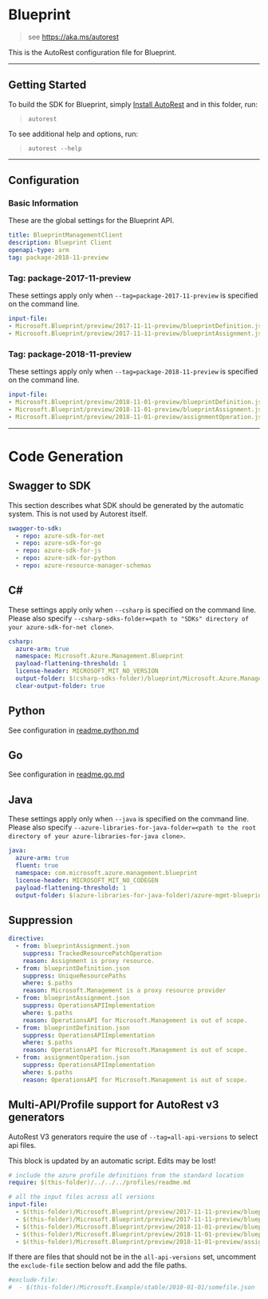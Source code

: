 # Blueprint

> see https://aka.ms/autorest

This is the AutoRest configuration file for Blueprint.

---
## Getting Started
To build the SDK for Blueprint, simply [Install AutoRest](https://aka.ms/autorest/install) and in this folder, run:

> `autorest`

To see additional help and options, run:

> `autorest --help`
---

## Configuration

### Basic Information
These are the global settings for the Blueprint API.

``` yaml
title: BlueprintManagementClient
description: Blueprint Client
openapi-type: arm
tag: package-2018-11-preview
```


### Tag: package-2017-11-preview

These settings apply only when `--tag=package-2017-11-preview` is specified on the command line.

``` yaml $(tag) == 'package-2017-11-preview'
input-file:
- Microsoft.Blueprint/preview/2017-11-11-preview/blueprintDefinition.json
- Microsoft.Blueprint/preview/2017-11-11-preview/blueprintAssignment.json
```

### Tag: package-2018-11-preview

These settings apply only when `--tag=package-2018-11-preview` is specified on the command line.
 
``` yaml $(tag) == 'package-2018-11-preview'
input-file:
- Microsoft.Blueprint/preview/2018-11-01-preview/blueprintDefinition.json
- Microsoft.Blueprint/preview/2018-11-01-preview/blueprintAssignment.json
- Microsoft.Blueprint/preview/2018-11-01-preview/assignmentOperation.json
```

---
# Code Generation

## Swagger to SDK

This section describes what SDK should be generated by the automatic system.
This is not used by Autorest itself.

``` yaml $(swagger-to-sdk)
swagger-to-sdk:
  - repo: azure-sdk-for-net
  - repo: azure-sdk-for-go
  - repo: azure-sdk-for-js
  - repo: azure-sdk-for-python
  - repo: azure-resource-manager-schemas
```


## C#

These settings apply only when `--csharp` is specified on the command line.
Please also specify `--csharp-sdks-folder=<path to "SDKs" directory of your azure-sdk-for-net clone>`.

``` yaml $(csharp)
csharp:
  azure-arm: true
  namespace: Microsoft.Azure.Management.Blueprint
  payload-flattening-threshold: 1
  license-header: MICROSOFT_MIT_NO_VERSION
  output-folder: $(csharp-sdks-folder)/blueprint/Microsoft.Azure.Management.Blueprint/src/Generated
  clear-output-folder: true
```

## Python

See configuration in [readme.python.md](./readme.python.md)

## Go

See configuration in [readme.go.md](./readme.go.md)

## Java

These settings apply only when `--java` is specified on the command line.
Please also specify `--azure-libraries-for-java-folder=<path to the root directory of your azure-libraries-for-java clone>`.

``` yaml $(java)
java:
  azure-arm: true
  fluent: true
  namespace: com.microsoft.azure.management.blueprint
  license-header: MICROSOFT_MIT_NO_CODEGEN
  payload-flattening-threshold: 1
  output-folder: $(azure-libraries-for-java-folder)/azure-mgmt-blueprint
```


## Suppression


``` yaml
directive:
  - from: blueprintAssignment.json
    suppress: TrackedResourcePatchOperation 
    reason: Assignment is proxy resource.
  - from: blueprintDefinition.json
    suppress: UniqueResourcePaths
    where: $.paths
    reason: Microsoft.Management is a proxy resource provider
  - from: blueprintAssignment.json
    suppress: OperationsAPIImplementation
    where: $.paths
    reason: OperationsAPI for Microsoft.Management is out of scope.
  - from: blueprintDefinition.json
    suppress: OperationsAPIImplementation
    where: $.paths
    reason: OperationsAPI for Microsoft.Management is out of scope.    
  - from: assignmentOperation.json
    suppress: OperationsAPIImplementation
    where: $.paths
    reason: OperationsAPI for Microsoft.Management is out of scope.    
```

## Multi-API/Profile support for AutoRest v3 generators 

AutoRest V3 generators require the use of `--tag=all-api-versions` to select api files.

This block is updated by an automatic script. Edits may be lost!

``` yaml $(tag) == 'all-api-versions' /* autogenerated */
# include the azure profile definitions from the standard location
require: $(this-folder)/../../../profiles/readme.md

# all the input files across all versions
input-file:
  - $(this-folder)/Microsoft.Blueprint/preview/2017-11-11-preview/blueprintDefinition.json
  - $(this-folder)/Microsoft.Blueprint/preview/2017-11-11-preview/blueprintAssignment.json
  - $(this-folder)/Microsoft.Blueprint/preview/2018-11-01-preview/blueprintDefinition.json
  - $(this-folder)/Microsoft.Blueprint/preview/2018-11-01-preview/blueprintAssignment.json
  - $(this-folder)/Microsoft.Blueprint/preview/2018-11-01-preview/assignmentOperation.json

```

If there are files that should not be in the `all-api-versions` set, 
uncomment the  `exclude-file` section below and add the file paths.

``` yaml $(tag) == 'all-api-versions'
#exclude-file: 
#  - $(this-folder)/Microsoft.Example/stable/2010-01-01/somefile.json
```

